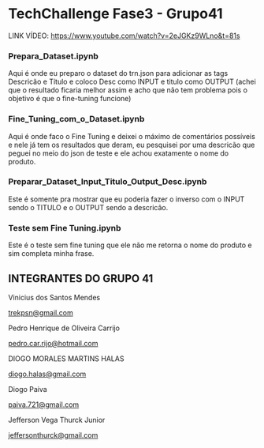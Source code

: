 # TechChallenge Fase3 - Grupo41

LINK VÍDEO: https://www.youtube.com/watch?v=2eJGKz9WLno&t=81s

### **Prepara_Dataset.ipynb**

Aqui é onde eu preparo o dataset do trn.json para adicionar as tags Descricão e Título e coloco Desc como INPUT e titulo como OUTPUT (achei que o resultado ficaria melhor assim e acho que não tem problema pois o objetivo é que o fine-tuning funcione)

### **Fine_Tuning_com_o_Dataset.ipynb**

Aqui é onde faco o Fine Tuning e deixei o máximo de comentários possíveis e nele já tem os resultados que deram, eu pesquisei por uma descricão que peguei no meio do json de teste e ele achou exatamente o nome do produto.

### **Preparar_Dataset_Input_Titulo_Output_Desc.ipynb**

Este é somente pra mostrar que eu poderia fazer o inverso com o INPUT sendo o TITULO e o OUTPUT sendo a descricão.

### **Teste sem Fine Tuning.ipynb**

Este é o teste sem fine tuning que ele não me retorna o nome do produto e sim completa minha frase.

## INTEGRANTES DO GRUPO 41

Vinicius dos Santos Mendes

trekpsn@gmail.com

Pedro Henrique de Oliveira Carrijo

pedro.car.rijo@hotmail.com

DIOGO MORALES MARTINS HALAS

diogo.halas@gmail.com

Diogo Paiva

paiva.721@gmail.com

Jefferson Vega Thurck Junior

jeffersonthurck@gmail.com
